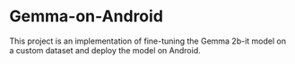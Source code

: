# Gemma-on-Android
This project is an implementation of fine-tuning the Gemma 2b-it model on a custom dataset and deploy the model on Android.
